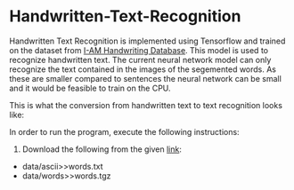 # Handwritten-Text-Recognition
Handwritten Text Recognition is implemented using Tensorflow and trained on the dataset from [I-AM Handwriting Database](http://www.fki.inf.unibe.ch/databases/iam-handwriting-database/download-the-iam-handwriting-database). This model is used to recognize handwritten text. The current neural network model can only recognize the text contained in the images of the segemented words. As these are smaller compared to sentences the neural network can be small and it would be feasible to train on the CPU.

This is what the conversion from handwritten text to text recognition looks like:


In order to run the program, execute the following instructions:
1. Download the following from the given [link](http://www.fki.inf.unibe.ch/databases/iam-handwriting-database/download-the-iam-handwriting-database):
* data/ascii>>words.txt
* data/words>>words.tgz
